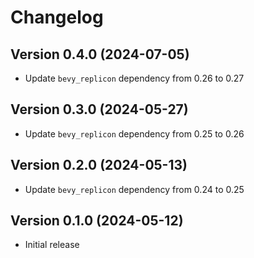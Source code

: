 # Changelog

## Version 0.4.0 (2024-07-05)

- Update `bevy_replicon` dependency from 0.26 to 0.27

## Version 0.3.0 (2024-05-27)

- Update `bevy_replicon` dependency from 0.25 to 0.26

## Version 0.2.0 (2024-05-13)

- Update `bevy_replicon` dependency from 0.24 to 0.25

## Version 0.1.0 (2024-05-12)

- Initial release